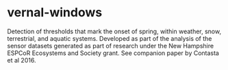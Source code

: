 # vernal-windows
Detection of thresholds that mark the onset of spring, within weather, snow, terrestrial, and aquatic systems. Developed as part of the analysis of the sensor datasets generated as part of research under the New Hampshire ESPCoR Ecosystems and Society grant. See companion paper by Contasta et al 2016.
